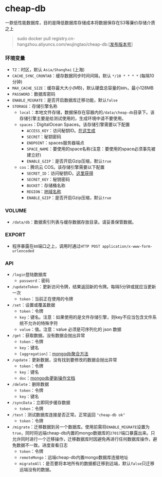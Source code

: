 # cheap-db
一款低性能数据库，目的是降低数据库存储成本将数据保存在S3等廉价存储介质之上

> sudo docker pull registry.cn-hangzhou.aliyuncs.com/wujingtao/cheap-db:\[[发布版本号](https://github.com/mx601595686/cheap-db/releases)\]

### 环境变量
* `TZ`：时区，默认 `Asia/Shanghai` (上海)
* `CACHE_SYNC_CRONTAB`：缓存数据同步时间间隔，默认 `*/10 * * * *` (每隔10分钟)
* `MAX_CACHE_SIZE`：缓存最大大小(MB)，默认硬盘总容量的`80%`，最小128MB
* `PASSWORD`：数据库密码
* `ENABLE_MIGRATE`：是否开启数据库迁移功能，默认`false`
* `STORAGE`：存储引擎名称
    * `local`：本地文件存储，数据保存在容器内的`/data/cheap-db`目录下。该存储引擎主要是给测试使用的，生成环境中请不要使用。
    * `spaces`：DigitalOcean Spaces。该存储引擎需要以下配置
        * `ACCESS_KEY`：访问秘钥ID。[在这生成](https://cloud.digitalocean.com/account/api/tokens)
        * `SECRET`：秘钥密码
        * `ENDPOINT`：spaces服务器端点
        * `SPACE_NAME`：要使用的space名称(注意：要使用的space必须事先被建立好)
        * `ENABLE_GZIP`：是否开启Gzip压缩，默认`true`
    * `cos`：腾讯云 COS。该存储引擎需要以下配置
        * `SECRET_ID`：访问秘钥ID。[这里获得](https://console.cloud.tencent.com/capi)
        * `SECRET_KEY`：秘钥密码
        * `BUCKET`：存储桶名称
        * `REGION`：[地域名称](https://cloud.tencent.com/document/product/436/6224)
        * `ENABLE_GZIP`：是否开启Gzip压缩，默认`true`

### VOLUME
* `/data/db`：数据索引列表与缓存数据存放目录。请妥善保管数据。

### EXPORT
* 程序暴露在`80`端口之上，调用时通过`HTTP POST application/x-www-form-urlencoded`

### API
* `/login`登陆数据库
    * `password`：密码
* `/updateToken`：更新访问令牌，结果返回新的令牌。每隔5分钟或就应当更新一次
    * `token`：当前正在使用的令牌
* `/set`：设置或覆盖数据
    * `token`：令牌
    * `key`：键名。注意：如果使用的是文件存储引擎，则key不应当包含文件系统不允许的特殊字符
    * `value`：值。注意：value 必须是可序列化的 json 数据
* `/get`：获取数据。没有数据会抛出异常
    * `token`：令牌
    * `key`：键名
    * `[aggregation]`：[mongodb聚合方法](https://docs.mongodb.com/manual/reference/aggregation/)
* `/update`：更新数据，没有找到要修改的数据会抛出异常
    * `token`：令牌
    * `key`：键名
    * `doc`：[mongodb更新操作文档](https://docs.mongodb.com/manual/reference/operator/update/)
* `/delete`：删除数据
    * `token`：令牌
    * `key`：键名
* `/syncData`：立即同步缓存数据
    * `token`：令牌
* `/test`：测试数据库连接是否正常。正常返回 `"cheap-db ok"`
    * `token`：令牌
* `/migrate`：迁移数据到另一个数据库。使用前需将`ENABLE_MIGRATE`设置为`true`，同时将远端cheap-db内置的mongo数据库的`27017`端口暴露出来。只允许同时进行一个迁移操作，迁移数据库时因避免再进行任何数据库操作，避免数据不一致。进度查看日志
    * `token`：令牌
    * `remoteMongo`：远端cheap-db内置mongo数据库连接地址
    * `migrateAll`：是否要将本地所有的数据都迁移到远端，默认`false`只迁移远端没有的数据。